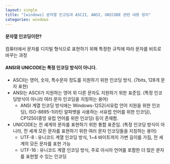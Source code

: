 ```yaml
---
layout: single
title: "[windows] 문자열 인고딩과 ASCII, ANSI, UNICODE 관련 내용 정리"
categories: windows
---
```


#### 문자열 인코딩이란?

컴퓨터에서 문자를 디지털 형식으로 표현하기 위해 특정한 규칙에 따라 문자를 비트로 바꾸는 과정

#### ANSI와 UNICODE는 특정 인코딩 방식이 아니다.

- ASCII는 영어, 숫자, 특수문자 정도를 지원하기 위한 인코딩 방식. (7bits, 128개 문자 표현)
- ANSI는 ASCII가 지원하는 영어 외 다른 문자도 지원하기 위한 표준임. (특정 인코딩방식이 아니라 여러 문자 인코딩을 지칭하는 용어)
  - ANSI 계열 인코딩 방식에는 Windows-1252(서유럽 언어 지원을 위한 인코딩), ISO-8895-1(라틴 알파벳을 사용하는 서유럽 언어를 위한 인코딩), CP1250(중앙 유럽 언어를 위한 인코딩) 등이 존재함.
- UNICODE는 전 셰게의 문자를 표현하기 위한 통합 표준임. (특정 인코딩 방식이 아니라, 전 세계 모든 문자를 표현하기 위한 여러 문자 인코딩들을 지칭하는 용어)
  - UTF-8 : 유니코드 계열 인코딩 방식, 1~4 바이트까지 가변 길이를 가짐, 전 세계의 모든 문자를 표현 가능
  - UTF-16 : 유니코드 계열 인코딩 방식, 주로 아시아 언어를 포함한 더 많은 문자를 표현할 수 있는 인코딩
